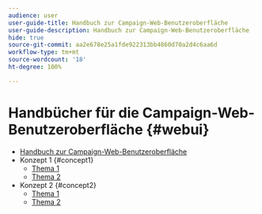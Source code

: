 ```yaml
---
audience: user
user-guide-title: Handbuch zur Campaign-Web-Benutzeroberfläche
user-guide-description: Handbuch zur Campaign-Web-Benutzeroberfläche
hide: true
source-git-commit: aa2e678e25a1fde922313bb4860d70a2d4c6aa6d
workflow-type: tm+mt
source-wordcount: '18'
ht-degree: 100%

---
```



# Handbücher für die Campaign-Web-Benutzeroberfläche {#webui}

+ [Handbuch zur Campaign-Web-Benutzeroberfläche](home.md)
+ Konzept 1 {#concept1}
   + [Thema 1](concept1/topic1.md)
   + [Thema 2](concept1/topic2.md)
+ Konzept 2 {#concept2}
   + [Thema 1](concept2/topic1.md)
   + [Thema 2](concept2/topic2.md)

